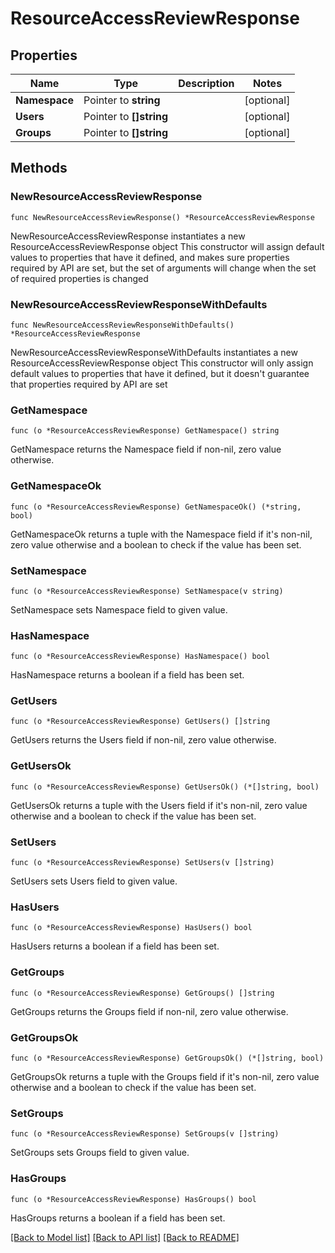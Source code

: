 # ResourceAccessReviewResponse

## Properties

Name | Type | Description | Notes
------------ | ------------- | ------------- | -------------
**Namespace** | Pointer to **string** |  | [optional] 
**Users** | Pointer to **[]string** |  | [optional] 
**Groups** | Pointer to **[]string** |  | [optional] 

## Methods

### NewResourceAccessReviewResponse

`func NewResourceAccessReviewResponse() *ResourceAccessReviewResponse`

NewResourceAccessReviewResponse instantiates a new ResourceAccessReviewResponse object
This constructor will assign default values to properties that have it defined,
and makes sure properties required by API are set, but the set of arguments
will change when the set of required properties is changed

### NewResourceAccessReviewResponseWithDefaults

`func NewResourceAccessReviewResponseWithDefaults() *ResourceAccessReviewResponse`

NewResourceAccessReviewResponseWithDefaults instantiates a new ResourceAccessReviewResponse object
This constructor will only assign default values to properties that have it defined,
but it doesn't guarantee that properties required by API are set

### GetNamespace

`func (o *ResourceAccessReviewResponse) GetNamespace() string`

GetNamespace returns the Namespace field if non-nil, zero value otherwise.

### GetNamespaceOk

`func (o *ResourceAccessReviewResponse) GetNamespaceOk() (*string, bool)`

GetNamespaceOk returns a tuple with the Namespace field if it's non-nil, zero value otherwise
and a boolean to check if the value has been set.

### SetNamespace

`func (o *ResourceAccessReviewResponse) SetNamespace(v string)`

SetNamespace sets Namespace field to given value.

### HasNamespace

`func (o *ResourceAccessReviewResponse) HasNamespace() bool`

HasNamespace returns a boolean if a field has been set.

### GetUsers

`func (o *ResourceAccessReviewResponse) GetUsers() []string`

GetUsers returns the Users field if non-nil, zero value otherwise.

### GetUsersOk

`func (o *ResourceAccessReviewResponse) GetUsersOk() (*[]string, bool)`

GetUsersOk returns a tuple with the Users field if it's non-nil, zero value otherwise
and a boolean to check if the value has been set.

### SetUsers

`func (o *ResourceAccessReviewResponse) SetUsers(v []string)`

SetUsers sets Users field to given value.

### HasUsers

`func (o *ResourceAccessReviewResponse) HasUsers() bool`

HasUsers returns a boolean if a field has been set.

### GetGroups

`func (o *ResourceAccessReviewResponse) GetGroups() []string`

GetGroups returns the Groups field if non-nil, zero value otherwise.

### GetGroupsOk

`func (o *ResourceAccessReviewResponse) GetGroupsOk() (*[]string, bool)`

GetGroupsOk returns a tuple with the Groups field if it's non-nil, zero value otherwise
and a boolean to check if the value has been set.

### SetGroups

`func (o *ResourceAccessReviewResponse) SetGroups(v []string)`

SetGroups sets Groups field to given value.

### HasGroups

`func (o *ResourceAccessReviewResponse) HasGroups() bool`

HasGroups returns a boolean if a field has been set.


[[Back to Model list]](../README.md#documentation-for-models) [[Back to API list]](../README.md#documentation-for-api-endpoints) [[Back to README]](../README.md)


